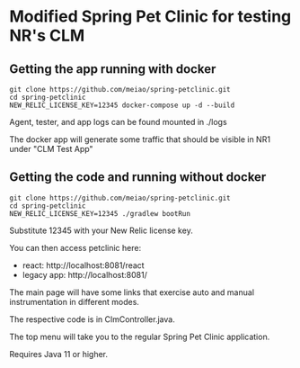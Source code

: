 # Modified Spring Pet Clinic for testing NR's CLM

## Getting the app running with docker

```
git clone https://github.com/meiao/spring-petclinic.git
cd spring-petclinic
NEW_RELIC_LICENSE_KEY=12345 docker-compose up -d --build
```

Agent, tester, and app logs can be found mounted in ./logs

The docker app will generate some traffic that should be visible in NR1 under "CLM Test App"

## Getting the code and running without docker

```
git clone https://github.com/meiao/spring-petclinic.git
cd spring-petclinic
NEW_RELIC_LICENSE_KEY=12345 ./gradlew bootRun
```
Substitute 12345 with your New Relic license key.

You can then access petclinic here:
- react: http://localhost:8081/react
- legacy app: http://localhost:8081/

The main page will have some links that exercise auto and manual instrumentation in different modes.

The respective code is in ClmController.java.

The top menu will take you to the regular Spring Pet Clinic application.

Requires Java 11 or higher.
